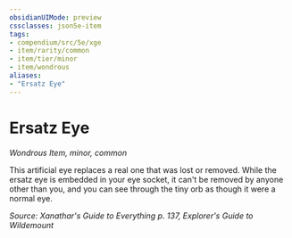 ```yaml
---
obsidianUIMode: preview
cssclasses: json5e-item
tags:
- compendium/src/5e/xge
- item/rarity/common
- item/tier/minor
- item/wondrous
aliases: 
- "Ersatz Eye"
---
```

# Ersatz Eye
*Wondrous Item, minor, common*  


This artificial eye replaces a real one that was lost or removed. While the ersatz eye is embedded in your eye socket, it can't be removed by anyone other than you, and you can see through the tiny orb as though it were a normal eye.

*Source: Xanathar's Guide to Everything p. 137, Explorer's Guide to Wildemount*